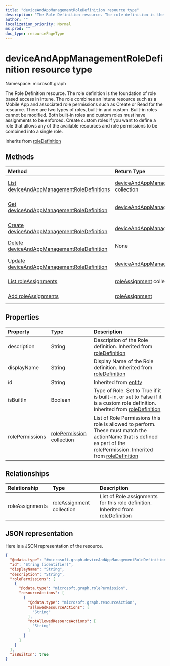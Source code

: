 ```yaml
---
title: "deviceAndAppManagementRoleDefinition resource type"
description: "The Role Definition resource. The role definition is the foundation of role based access in Intune. The role combines an Intune resource such as a Mobile App and associated role permissions such as Create or Read for the resource. There are two types of roles, built-in and custom. Built-in roles cannot be modified. Both built-in roles and custom roles must have assignments to be enforced. Create custom roles if you want to define a role that allows any of the available resources and role permissions to be combined into a single role."
author: ""
localization_priority: Normal
ms.prod: ""
doc_type: resourcePageType
---
```


# deviceAndAppManagementRoleDefinition resource type


Namespace: microsoft.graph

The Role Definition resource. The role definition is the foundation of role based access in Intune. The role combines an Intune resource such as a Mobile App and associated role permissions such as Create or Read for the resource. There are two types of roles, built-in and custom. Built-in roles cannot be modified. Both built-in roles and custom roles must have assignments to be enforced. Create custom roles if you want to define a role that allows any of the available resources and role permissions to be combined into a single role.


Inherits from [roleDefinition](../resources/roledefinition.md)

## Methods
|Method|Return Type|Description|
|:---|:---|:---|
|[List deviceAndAppManagementRoleDefinitions](../api/deviceandappmanagementroledefinition-list.md)|[deviceAndAppManagementRoleDefinition](../resources/deviceandappmanagementroledefinition.md) collection|List properties and relationships of the [deviceAndAppManagementRoleDefinition](../resources/deviceandappmanagementroledefinition.md) objects.|
|[Get deviceAndAppManagementRoleDefinition](../api/deviceandappmanagementroledefinition-get.md)|[deviceAndAppManagementRoleDefinition](../resources/deviceandappmanagementroledefinition.md)|Read properties and relationships of the [deviceAndAppManagementRoleDefinition](../resources/deviceandappmanagementroledefinition.md) object.|
|[Create deviceAndAppManagementRoleDefinition](../api/deviceandappmanagementroledefinition-create.md)|[deviceAndAppManagementRoleDefinition](../resources/deviceandappmanagementroledefinition.md)|Create a new [deviceAndAppManagementRoleDefinition](../resources/deviceandappmanagementroledefinition.md) object.|
|[Delete deviceAndAppManagementRoleDefinition](../api/deviceandappmanagementroledefinition-delete.md)|None|Deletes a [deviceAndAppManagementRoleDefinition](../resources/deviceandappmanagementroledefinition.md).|
|[Update deviceAndAppManagementRoleDefinition](../api/deviceandappmanagementroledefinition-update.md)|[deviceAndAppManagementRoleDefinition](../resources/deviceandappmanagementroledefinition.md)|Update the properties of a [deviceAndAppManagementRoleDefinition](../resources/deviceandappmanagementroledefinition.md) object.|
|[List roleAssignments](../api/deviceandappmanagementroledefinition-list-roleassignments.md)|[roleAssignment](../resources/roleassignment.md) collection|Get the roleAssignments from the roleAssignments navigation property.|
|[Add roleAssignments](../api/deviceandappmanagementroledefinition-post-roleassignments.md)|[roleAssignment](../resources/roleassignment.md)|Add roleAssignments by posting to the roleAssignments collection.|

## Properties
|Property|Type|Description|
|:---|:---|:---|
|description|String|Description of the Role definition. Inherited from [roleDefinition](../resources/roledefinition.md)|
|displayName|String|Display Name of the Role definition. Inherited from [roleDefinition](../resources/roledefinition.md)|
|id|String| Inherited from [entity](../resources/entity.md)|
|isBuiltIn|Boolean|Type of Role. Set to True if it is built-in, or set to False if it is a custom role definition. Inherited from [roleDefinition](../resources/roledefinition.md)|
|rolePermissions|[rolePermission](../resources/rolepermission.md) collection|List of Role Permissions this role is allowed to perform. These must match the actionName that is defined as part of the rolePermission. Inherited from [roleDefinition](../resources/roledefinition.md)|

## Relationships
|Relationship|Type|Description|
|:---|:---|:---|
|roleAssignments|[roleAssignment](../resources/roleassignment.md) collection|List of Role assignments for this role definition. Inherited from [roleDefinition](../resources/roledefinition.md)|

## JSON representation
Here is a JSON representation of the resource.
<!-- {
  "blockType": "resource",
  "keyProperty": "id",
  "@odata.type": "microsoft.graph.deviceAndAppManagementRoleDefinition",
  "baseType": "microsoft.graph.roleDefinition",
  "openType": false
}
-->
``` json
{
  "@odata.type": "#microsoft.graph.deviceAndAppManagementRoleDefinition",
  "id": "String (identifier)",
  "displayName": "String",
  "description": "String",
  "rolePermissions": [
    {
      "@odata.type": "microsoft.graph.rolePermission",
      "resourceActions": [
        {
          "@odata.type": "microsoft.graph.resourceAction",
          "allowedResourceActions": [
            "String"
          ],
          "notAllowedResourceActions": [
            "String"
          ]
        }
      ]
    }
  ],
  "isBuiltIn": true
}
```

